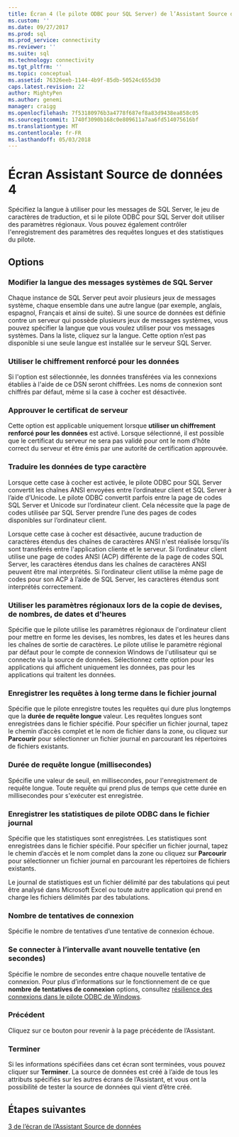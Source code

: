 ```yaml
---
title: Écran 4 (le pilote ODBC pour SQL Server) de l’Assistant Source de données | Documents Microsoft
ms.custom: ''
ms.date: 09/27/2017
ms.prod: sql
ms.prod_service: connectivity
ms.reviewer: ''
ms.suite: sql
ms.technology: connectivity
ms.tgt_pltfrm: ''
ms.topic: conceptual
ms.assetid: 76326eeb-1144-4b9f-85db-50524c655d30
caps.latest.revision: 22
author: MightyPen
ms.author: genemi
manager: craigg
ms.openlocfilehash: 7f53180976b3a4778f687ef8a83d9438ea858c05
ms.sourcegitcommit: 1740f3090b168c0e809611a7aa6fd514075616bf
ms.translationtype: MT
ms.contentlocale: fr-FR
ms.lasthandoff: 05/03/2018
---
```

# <a name="data-source-wizard-screen-4"></a>Écran Assistant Source de données 4

Spécifiez la langue à utiliser pour les messages de SQL Server, le jeu de caractères de traduction, et si le pilote ODBC pour SQL Server doit utiliser des paramètres régionaux. Vous pouvez également contrôler l'enregistrement des paramètres des requêtes longues et des statistiques du pilote.

## <a name="options"></a>Options

### <a name="change-the-language-of-sql-server-system-messages-to"></a>Modifier la langue des messages systèmes de SQL Server

Chaque instance de SQL Server peut avoir plusieurs jeux de messages système, chaque ensemble dans une autre langue (par exemple, anglais, espagnol, Français et ainsi de suite). Si une source de données est définie contre un serveur qui possède plusieurs jeux de messages systèmes, vous pouvez spécifier la langue que vous voulez utiliser pour vos messages systèmes. Dans la liste, cliquez sur la langue. Cette option n’est pas disponible si une seule langue est installée sur le serveur SQL Server.

### <a name="use-strong-encryption-for-data"></a>Utiliser le chiffrement renforcé pour les données

Si l'option est sélectionnée, les données transférées via les connexions établies à l'aide de ce DSN seront chiffrées. Les noms de connexion sont chiffrés par défaut, même si la case à cocher est désactivée.

### <a name="trust-server-certificate"></a>Approuver le certificat de serveur

Cette option est applicable uniquement lorsque **utiliser un chiffrement renforcé pour les données** est activé. Lorsque sélectionné, il est possible que le certificat du serveur ne sera pas validé pour ont le nom d’hôte correct du serveur et être émis par une autorité de certification approuvée. 

### <a name="perform-translation-for-character-data"></a>Traduire les données de type caractère

Lorsque cette case à cocher est activée, le pilote ODBC pour SQL Server convertit les chaînes ANSI envoyées entre l’ordinateur client et SQL Server à l’aide d’Unicode. Le pilote ODBC convertit parfois entre la page de codes SQL Server et Unicode sur l’ordinateur client. Cela nécessite que la page de codes utilisée par SQL Server prendre l’une des pages de codes disponibles sur l’ordinateur client.

Lorsque cette case à cocher est désactivée, aucune traduction de caractères étendus des chaînes de caractères ANSI n'est réalisée lorsqu'ils sont transférés entre l'application cliente et le serveur. Si l’ordinateur client utilise une page de codes ANSI (ACP) différente de la page de codes SQL Server, les caractères étendus dans les chaînes de caractères ANSI peuvent être mal interprétés. Si l’ordinateur client utilise la même page de codes pour son ACP à l’aide de SQL Server, les caractères étendus sont interprétés correctement.

### <a name="use-regional-settings-when-outputting-currency-numbers-dates-and-times"></a>Utiliser les paramètres régionaux lors de la copie de devises, de nombres, de dates et d'heures

Spécifie que le pilote utilise les paramètres régionaux de l'ordinateur client pour mettre en forme les devises, les nombres, les dates et les heures dans les chaînes de sortie de caractères. Le pilote utilise le paramètre régional par défaut pour le compte de connexion Windows de l'utilisateur qui se connecte via la source de données. Sélectionnez cette option pour les applications qui affichent uniquement les données, pas pour les applications qui traitent les données.

### <a name="save-long-running-queries-to-the-log-file"></a>Enregistrer les requêtes à long terme dans le fichier journal

Spécifie que le pilote enregistre toutes les requêtes qui dure plus longtemps que la **durée de requête longue** valeur. Les requêtes longues sont enregistrées dans le fichier spécifié. Pour spécifier un fichier journal, tapez le chemin d’accès complet et le nom de fichier dans la zone, ou cliquez sur **Parcourir** pour sélectionner un fichier journal en parcourant les répertoires de fichiers existants.

### <a name="long-query-time-milliseconds"></a>Durée de requête longue (millisecondes)

Spécifie une valeur de seuil, en millisecondes, pour l'enregistrement de requête longue. Toute requête qui prend plus de temps que cette durée en millisecondes pour s'exécuter est enregistrée.

### <a name="log-odbc-driver-statistics-to-the-log-file"></a>Enregistrer les statistiques de pilote ODBC dans le fichier journal

Spécifie que les statistiques sont enregistrées. Les statistiques sont enregistrées dans le fichier spécifié. Pour spécifier un fichier journal, tapez le chemin d’accès et le nom complet dans la zone ou cliquez sur **Parcourir** pour sélectionner un fichier journal en parcourant les répertoires de fichiers existants.

Le journal de statistiques est un fichier délimité par des tabulations qui peut être analysé dans Microsoft Excel ou toute autre application qui prend en charge les fichiers délimités par des tabulations.

### <a name="connect-retry-count"></a>Nombre de tentatives de connexion

Spécifie le nombre de tentatives d’une tentative de connexion échoue.

### <a name="connect-retry-interval-seconds"></a>Se connecter à l’intervalle avant nouvelle tentative (en secondes)

Spécifie le nombre de secondes entre chaque nouvelle tentative de connexion. Pour plus d’informations sur le fonctionnement de ce que **nombre de tentatives de connexion** options, consultez [résilience des connexions dans le pilote ODBC de Windows](../../../connect/odbc/windows/connection-resiliency-in-the-windows-odbc-driver.md).

### <a name="back"></a>Précédent

Cliquez sur ce bouton pour revenir à la page précédente de l’Assistant.

### <a name="finish"></a>Terminer

Si les informations spécifiées dans cet écran sont terminées, vous pouvez cliquer sur **Terminer**. La source de données est créé à l’aide de tous les attributs spécifiés sur les autres écrans de l’Assistant, et vous ont la possibilité de tester la source de données qui vient d’être créé.

## <a name="next-steps"></a>Étapes suivantes

[3 de l’écran de l’Assistant Source de données](../../../connect/odbc/windows/dsn-wizard-3.md)
